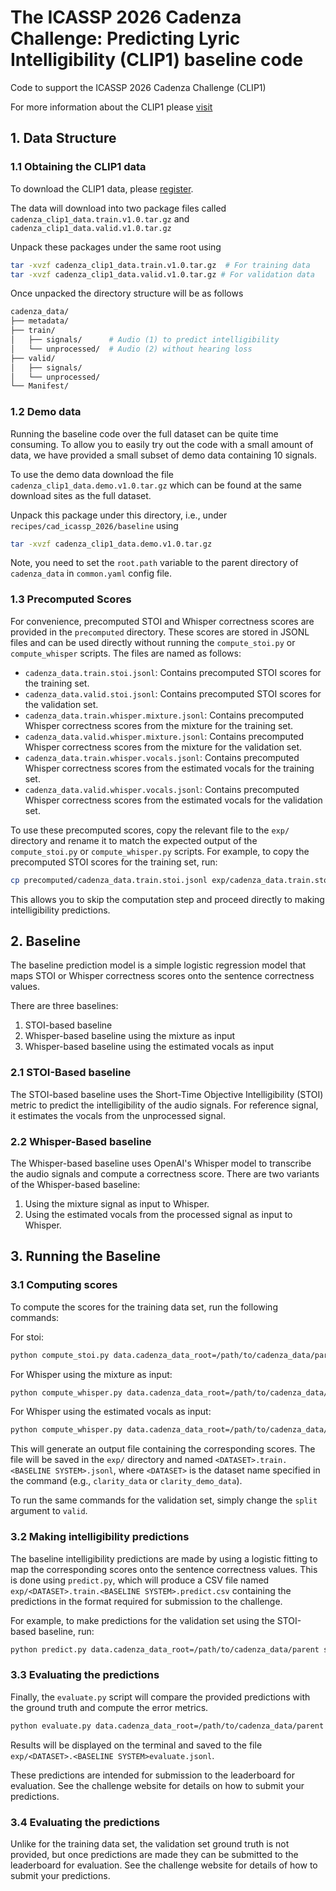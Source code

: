 # The ICASSP 2026 Cadenza Challenge: Predicting Lyric Intelligibility (CLIP1) baseline code

Code to support the ICASSP 2026 Cadenza Challenge (CLIP1)

For more information about the CLIP1 please [visit](https://cadenzachallenge.org/)

## 1. Data Structure

### 1.1 Obtaining the CLIP1 data

To download the CLIP1 data, please [register](https://cadenzachallenge.org/docs/clip1/take_part/registration).

The data will download into two package files called `cadenza_clip1_data.train.v1.0.tar.gz` and `cadenza_clip1_data.valid.v1.0.tar.gz`

Unpack these packages under the same root using

```bash
tar -xvzf cadenza_clip1_data.train.v1.0.tar.gz  # For training data
tar -xvzf cadenza_clip1_data.valid.v1.0.tar.gz # For validation data
```

Once unpacked the directory structure will be as follows

```bash
cadenza_data/
├── metadata/
├── train/
│   ├── signals/      # Audio (1) to predict intelligibility
│   └── unprocessed/  # Audio (2) without hearing loss
├── valid/
│   ├── signals/
│   └── unprocessed/
└── Manifest/
```

### 1.2 Demo data

Running the baseline code over the full dataset can be quite time consuming.
To allow you to easily try out the code with a small amount of data, we have provided a small subset of demo data containing 10 signals.

To use the demo data download the file `cadenza_clip1_data.demo.v1.0.tar.gz` which can be found at the same download sites as the full dataset.

Unpack this package under this directory, i.e., under `recipes/cad_icassp_2026/baseline` using

```bash
tar -xvzf cadenza_clip1_data.demo.v1.0.tar.gz
```

Note, you need to set the `root.path` variable to the parent directory of `cadenza_data` in `common.yaml` config file.

### 1.3 Precomputed Scores

For convenience, precomputed STOI and Whisper correctness scores are provided in the `precomputed` directory. 
These scores are stored in JSONL files and can be used directly without running the `compute_stoi.py` or `compute_whisper` scripts. 
The files are named as follows:

- `cadenza_data.train.stoi.jsonl`: Contains precomputed STOI scores for the training set.
- `cadenza_data.valid.stoi.jsonl`: Contains precomputed STOI scores for the validation set.
- `cadenza_data.train.whisper.mixture.jsonl`: Contains precomputed Whisper correctness scores from the mixture for the training set.
- `cadenza_data.valid.whisper.mixture.jsonl`: Contains precomputed Whisper correctness scores from the mixture for the validation set.
- `cadenza_data.train.whisper.vocals.jsonl`: Contains precomputed Whisper correctness scores from the estimated vocals for the training set.
- `cadenza_data.valid.whisper.vocals.jsonl`: Contains precomputed Whisper correctness scores from the estimated vocals for the validation set.

To use these precomputed scores, copy the relevant file to the `exp/` directory and rename it to match the expected output of the `compute_stoi.py` or `compute_whisper.py` scripts. 
For example, to copy the precomputed STOI scores for the training set, run:

```bash
cp precomputed/cadenza_data.train.stoi.jsonl exp/cadenza_data.train.stoi.jsonl
```

This allows you to skip the computation step and proceed directly to making intelligibility predictions.

## 2. Baseline

The baseline prediction model is a simple logistic regression model that maps STOI or Whisper correctness scores onto the sentence correctness values. 

There are three baselines:

1. STOI-based baseline
2. Whisper-based baseline using the mixture as input
3. Whisper-based baseline using the estimated vocals as input

### 2.1 STOI-Based baseline

The STOI-based baseline uses the Short-Time Objective Intelligibility (STOI) metric to predict the intelligibility of the audio signals.
For reference signal, it estimates the vocals from the unprocessed signal.

### 2.2 Whisper-Based baseline

The Whisper-based baseline uses OpenAI's Whisper model to transcribe the audio signals and compute a correctness score.
There are two variants of the Whisper-based baseline:

1. Using the mixture signal as input to Whisper.
2. Using the estimated vocals from the processed signal as input to Whisper.

## 3. Running the Baseline


### 3.1 Computing scores

To compute the scores for the training data set, run the following commands:

For stoi:
```bash
python compute_stoi.py data.cadenza_data_root=/path/to/cadenza_data/parent split=train baseline.system=stoi
```

For Whisper using the mixture as input:
```bash
python compute_whisper.py data.cadenza_data_root=/path/to/cadenza_data/parent split=train baseline.system=whisper.mixture
```

For Whisper using the estimated vocals as input:
```bash
python compute_whisper.py data.cadenza_data_root=/path/to/cadenza_data/parent split=train baseline.system=whisper.vocals
``` 

This will generate an output file containing the corresponding scores. 
The file will be saved in the `exp/` directory and named `<DATASET>.train.<BASELINE SYSTEM>.jsonl`, where `<DATASET>` is the dataset name specified in the command (e.g., `clarity_data` or `clarity_demo_data`).

To run the same commands for the validation set, simply change the `split` argument to `valid`.

### 3.2 Making intelligibility predictions

The baseline intelligibility predictions are made by using a logistic fitting to map the corresponding scores onto the sentence correctness values. 
This is done using `predict.py`, which will produce a CSV file named `exp/<DATASET>.train.<BASELINE SYSTEM>.predict.csv` containing the predictions in the format required for submission to the challenge.

For example, to make predictions for the validation set using the STOI-based baseline, run:
```bash
python predict.py data.cadenza_data_root=/path/to/cadenza_data/parent split=valid baseline.system=stoi
```

### 3.3 Evaluating the predictions

Finally, the `evaluate.py` script will compare the provided predictions with the ground truth and compute the error metrics.

```bash
python evaluate.py data.cadenza_data_root=/path/to/cadenza_data/parent split=valid baseline.system=stoi
```

Results will be displayed on the terminal and saved to the file `exp/<DATASET>.<BASELINE SYSTEM>evaluate.jsonl`.

These predictions are intended for submission to the leaderboard for evaluation. See the challenge website for details on how to submit your predictions.

### 3.4 Evaluating the predictions

Unlike for the training data set, the validation set ground truth is not provided, but once predictions are made they can be submitted to the leaderboard for evaluation. 
See the challenge website for details of how to submit your predictions.
